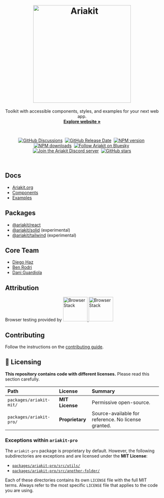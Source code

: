 <h1 align="center">
  <img alt="Ariakit" src="https://github.com/user-attachments/assets/26aacca5-32eb-48ae-bf01-3dfc3f93176a" height="320">
</h1>

<p align="center">
  Toolkit with accessible components, styles, and examples for your next web app.
  <br>
  <a href="https://ariakit.org"><strong>Explore website »</strong></a>
</p>

<br>

<div align="center">

<a href="https://github.com/ariakit/ariakit/discussions"><img alt="GitHub Discussions" src="https://img.shields.io/github/discussions/ariakit/ariakit?logo=github&color=007acc"></a>&nbsp;
<a href="https://github.com/ariakit/ariakit/releases"><img alt="GitHub Release Date" src="https://img.shields.io/github/release-date/ariakit/ariakit?logo=github&color=007acc"></a>&nbsp;
<a href="https://npmjs.org/package/@ariakit/react"><img alt="NPM version" src="https://img.shields.io/npm/v/@ariakit/react.svg?logo=npm&color=007acc" /></a>&nbsp;
<a href="https://npmjs.org/package/@ariakit/react"><img alt="NPM downloads" src="https://img.shields.io/npm/dm/@ariakit/react.svg?logo=npm"></a>&nbsp;
<a href="https://bsky.app/profile/ariakit.org"><img alt="Follow Ariakit on Bluesky" src="https://img.shields.io/badge/Bluesky-0285FF?logo=bluesky&logoColor=fff"></a>&nbsp;
<a href="https://discord.gg/WyHvnXsvMs"><img alt="Join the Ariakit Discord server" src="https://img.shields.io/badge/Discord-%235865F2.svg?logo=discord&logoColor=white"></a>&nbsp;
<a href="https://github.com/ariakit/ariakit"><img alt="GitHub stars" src="https://img.shields.io/github/stars/ariakit/ariakit?logo=github"></a>

</div>

<br>

## Docs

- [Ariakit.org](https://ariakit.org)
- [Components](https://ariakit.org/components)
- [Examples](https://ariakit.org/examples)

## Packages

- [@ariakit/react](packages/ariakit-react)
- [@ariakit/solid](packages/ariakit-solid) (experimental)
- [@ariakit/tailwind](packages/ariakit-tailwind) (experimental)

## Core Team

- [Diego Haz](https://haz.dev)
- [Ben Rodri](https://bsky.app/profile/ben.ariakit.org)
- [Dani Guardiola](https://bsky.app/profile/dio.la)

## Attribution

Browser testing provided by <a href="https://www.browserstack.com" target="_blank"><img height="80" alt="BrowserStack" src="https://github.com/user-attachments/assets/661e578b-f09a-47d2-b5e1-2457451b7e54#gh-light-mode-only" />
<img height="80" alt="BrowserStack" src="https://github.com/user-attachments/assets/6f6e4185-9fa4-48c6-a01a-70b8a58bdca4#gh-dark-mode-only" /></a>

## Contributing

Follow the instructions on the [contributing guide](https://github.com/ariakit/ariakit/blob/main/contributing.md).

## 📜 Licensing

**This repository contains code with different licenses.** Please read this section carefully.

| Path                    | License         | Summary                                             |
| :---------------------- | :-------------- | :-------------------------------------------------- |
| `packages/ariakit-mit/` | **MIT License** | Permissive open-source.                             |
| `packages/ariakit-pro/` | **Proprietary** | Source-available for reference. No license granted. |

### Exceptions within `ariakit-pro`

The `ariakit-pro` package is proprietary by default. However, the following subdirectories are exceptions and are licensed under the **MIT License**:

- [`packages/ariakit-pro/src/utils/`](./packages/ariakit-pro/src/utils/)
- [`packages/ariakit-pro/src/another-folder/`](./packages/ariakit-pro/src/another-folder/)

Each of these directories contains its own `LICENSE` file with the full MIT terms. Always refer to the most specific `LICENSE` file that applies to the code you are using.
